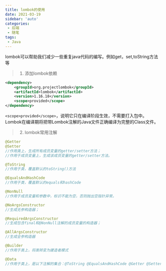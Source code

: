 ```yaml
---
title: lombok的使用
date: 2021-03-19
sidebar: 'auto'
categories: 
 - 后端
 - 随笔
tags:
 - Java
---
```


lombok可以帮助我们减少一些重复java代码的编写。例如get，set,toString方法等

>1. 添加lombok依赖

```xml
<dependency>
    <groupId>org.projectlombok</groupId>
    <artifactId>lombok</artifactId>
    <version>1.16.18</version>
    <scope>provided</scope>
</dependency>
```

`<scope>provided</scope>`，说明它只在编译阶段生效，不需要打入包中。Lombok在编译期将把带Lombok注解的Java文件正确编译为完整的Class文件。

>2. lombok常用注解

```java
@Getter
@Setter  
//作用类上，生成所有成员变量的getter/setter方法；
//作用于成员变量上，生成该成员变量的getter/setter方法。

@ToString
//作用于类，覆盖默认的toString()方法

@EqualsAndHashCode
//作用于类，覆盖默认的equals和hashCode

@NonNull
//作用于成员变量和参数中，标识不能为空，否则抛出空指针异常。

@NoArgsConstructor
//生成无参构造器；

@RequiredArgsConstructor
//生成包含final和@NonNull注解的成员变量的构造器；

@AllArgsConstructor
//生成全参构造器

@Builder
//作用于类上，将类转变为建造者模式

@Data
//作用于类上，是以下注解的集合：@ToString @EqualsAndHashCode @Getter @Setter @RequiredArgsConstructor
```